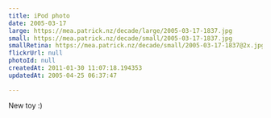 ```yaml
---
title: iPod photo
date: 2005-03-17
large: https://mea.patrick.nz/decade/large/2005-03-17-1837.jpg
small: https://mea.patrick.nz/decade/small/2005-03-17-1837.jpg
smallRetina: https://mea.patrick.nz/decade/small/2005-03-17-1837@2x.jpg
flickrUrl: null
photoId: null
createdAt: 2011-01-30 11:07:18.194353
updatedAt: 2005-04-25 06:37:47

---
```

New toy :)
